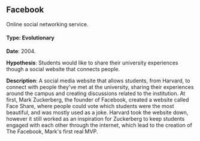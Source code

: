 <!-- Facebook -->
<h2 align="left">Facebook</h2>

Online social networking service.

#### Type: Evolutionary
**Date**: 2004.

**Hypothesis**: Students would like to share their university experiences though a social website that connects people.

**Description**: A social media website that allows students, from Harvard, to connect with people they've met at the university, sharing their experiences around the campus and creating discussions related to the institution. 
At first, Mark Zuckerberg, the founder of Facebook, created a website called Face Share, where people could vote which students were the most beautiful, and was mostly used as a joke. 
Harvard took the website down, however it still worked as an inspiration for Zuckerberg to keep students engaged with each other through the internet, which lead to the creation of The Facebook, Mark's first real MVP.

